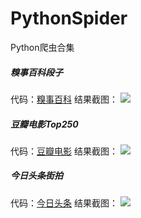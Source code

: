 # PythonSpider
Python爬虫合集
##### 糗事百科段子
代码：[糗事百科](https://github.com/viljw/PythonSpider/blob/master/%E7%88%AC%E8%99%AB%E9%A1%B9%E7%9B%AE%E6%BA%90%E7%A0%81/1.%E7%B3%97%E4%BA%8B%E7%99%BE%E7%A7%91/qiubai.py)
结果截图：
![](https://github.com/viljw/PythonSpider/blob/master/%E7%88%AC%E8%99%AB%E9%A1%B9%E7%9B%AE%E6%BA%90%E7%A0%81/1.%E7%B3%97%E4%BA%8B%E7%99%BE%E7%A7%91/%E7%BB%93%E6%9E%9C%E6%88%AA%E5%9B%BE.PNG)
##### 豆瓣电影Top250
代码：[豆瓣电影](https://github.com/viljw/PythonSpider/blob/master/%E7%88%AC%E8%99%AB%E9%A1%B9%E7%9B%AE%E6%BA%90%E7%A0%81/2.%E8%B1%86%E7%93%A3%E7%94%B5%E5%BD%B1Top250/douban.py)
结果截图：
![](https://github.com/viljw/PythonSpider/blob/master/%E7%88%AC%E8%99%AB%E9%A1%B9%E7%9B%AE%E6%BA%90%E7%A0%81/2.%E8%B1%86%E7%93%A3%E7%94%B5%E5%BD%B1Top250/%E7%BB%93%E6%9E%9C%E6%88%AA%E5%9B%BE.PNG)
##### 今日头条街拍
代码：[今日头条](https://github.com/viljw/PythonSpider/blob/master/%E7%88%AC%E8%99%AB%E9%A1%B9%E7%9B%AE%E6%BA%90%E7%A0%81/3.%E4%BB%8A%E6%97%A5%E5%A4%B4%E6%9D%A1%E8%A1%97%E6%8B%8D/jiepai.py)
结果截图：
![](https://github.com/viljw/PythonSpider/blob/master/%E7%88%AC%E8%99%AB%E9%A1%B9%E7%9B%AE%E6%BA%90%E7%A0%81/3.%E4%BB%8A%E6%97%A5%E5%A4%B4%E6%9D%A1%E8%A1%97%E6%8B%8D/%E7%BB%93%E6%9E%9C%E6%88%AA%E5%9B%BE.PNG)
